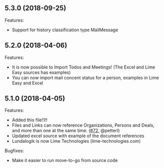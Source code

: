 ## 5.3.0 (2018-09-25)

Features:

 - Support for history classification type MailMessage
 

## 5.2.0 (2018-04-06)

Features:

 - It is now possible to Import Todos and Meetings! (The Excel and Lime Easy sources has examples)
 - You can now import mail concent status for a person, examples in Lime Easy and Excel

## 5.1.0 (2018-04-05)

Features:

 - Added this file!1!!
 - Files and Links can now reference Organizations, Persons and Deals, and more than one at the same time. ([#72](https://github.com/Lundalogik/move-to-go/pull/72), @petterl)
 - Updated excel source with example of the document references
 - Lundalogik is now Lime Technologies (lime-technologies.com)

Bugfixes:

 - Make it easier to run move-to-go from source code
